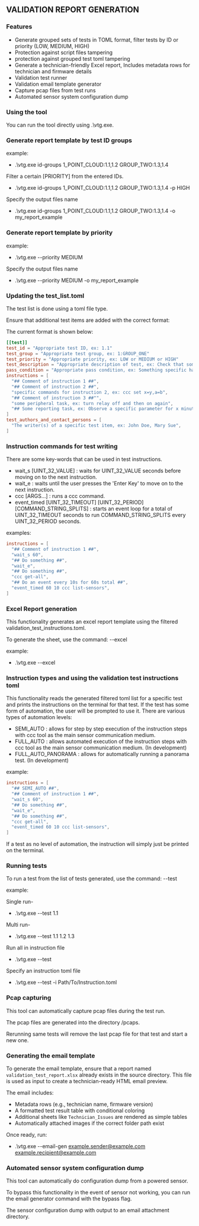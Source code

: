 ## VALIDATION REPORT GENERATION

### Features
- Generate grouped sets of tests in TOML format, filter tests by ID or priority (LOW, MEDIUM, HIGH)
- Protection against script files tampering
- protection against grouped test toml tampering
- Generate a technician-friendly Excel report, Includes metadata rows for technician and firmware details
- Validation test runner
- Validation email template generator
- Capture pcap files from test runs
- Automated sensor system configuration dump

### Using the tool
You can run the tool directly using .\vtg.exe.

### Generate report template by test ID groups

example:
- .\vtg.exe id-groups 1_POINT_CLOUD:1.1,1.2 GROUP_TWO:1.3,1.4

Filter a certain [PRIORITY] from the entered IDs.
- .\vtg.exe id-groups 1_POINT_CLOUD:1.1,1.2 GROUP_TWO:1.3,1.4 -p HIGH

Specify the output files name
- .\vtg.exe id-groups 1_POINT_CLOUD:1.1,1.2 GROUP_TWO:1.3,1.4 -o my_report_example

###  Generate report template by priority

example:
- .\vtg.exe --priority MEDIUM

Specify the output files name
- .\vtg.exe --priority MEDIUM -o my_report_example

### Updating the test_list.toml
The test list is done using a toml file type.

Ensure that additional test items are added with the correct format:

The current format is shown below:

``` toml
[[test]]
test_id = "Appropriate test ID, ex: 1.1"
test_group = "Appropriate test group, ex: 1:GROUP_ONE"
test_priority = "Appropriate priority, ex: LOW or MEDIUM or HIGH"
test_description = "Appropriate description of test, ex: Check that something specific happens when something is done"
pass_condition = "Appropriate pass condition, ex: Something specific happens or does not happen"
instructions = [
  "## Comment of instruction 1 ##",
  "## Comment of instruction 2 ##",
  "specific commands for instruction 2, ex: ccc set x=y,a=b",
  "## Comment of instruction 3 ##"",
  "some peripheral task, ex: turn relay off and then on again",
  "## Some reporting task, ex: Observe a specific parameter for x minutes ##"
]
test_authors_and_contact_persons = [
  "The writer(s) of a specific test item, ex: John Doe, Mary Sue",
]
```

### Instruction commands for test writing
There are some key-words that can be used in test instructions.

- wait_s [UINT_32_VALUE] : waits for UINT_32_VALUE seconds before moving on to
the next instruction.
- wait_e : waits until the user presses the 'Enter Key' to move on to the next
instruction.
- ccc [ARGS...] : runs a ccc command.
- event_timed [UINT_32_TIMEOUT] [UINT_32_PERIOD] [COMMAND_STRING_SPLITS] :
starts an event loop for a total of UINT_32_TIMEOUT seconds to run
COMMAND_STRING_SPLITS every UINT_32_PERIOD seconds.

examples:

``` toml
instructions = [
  "## Comment of instruction 1 ##",
  "wait_s 60",
  "## Do something ##",
  "wait_e",
  "## Do something ##",
  "ccc get-all",
  "## Do an event every 10s for 60s total ##",
  "event_timed 60 10 ccc list-sensors",
]
```

### Excel Report generation

This functionality generates an excel report template using the filtered
validation_test_instructions.toml.

To generate the sheet, use the command: --excel

example:

- .\vtg.exe --excel

### Instruction types and using the validation test instructions toml

This functionality reads the generated filtered toml list for a specific test 
and prints the instructions on the terminal for that test. If the test has some
form of automation, the user will be prompted to use it. There are various
types of automation levels:

- SEMI_AUTO : allows for step by step execution of the instruction steps
with ccc tool as the main sensor communication medium.
- FULL_AUTO : allows automated execution of the instruction steps with
ccc tool as the main sensor communication medium. (In development)
- FULL_AUTO_PANORAMA : allows for automatically running a panorama test.
 (In development)

example:

``` toml
instructions = [
  "## SEMI_AUTO ##",
  "## Comment of instruction 1 ##",
  "wait_s 60",
  "## Do something ##",
  "wait_e",
  "## Do something ##",
  "ccc get-all",
  "event_timed 60 10 ccc list-sensors",
]
```

If a test as no level of automation, the instruction will simply just be printed
on the terminal.

### Running tests

To run a test from the list of tests generated, use the command: --test

example:

Single run-
- .\vtg.exe --test 1.1

Multi run-
- .\vtg.exe --test 1.1 1.2 1.3

Run all in instruction file
- .\vtg.exe --test

Specify an instruction toml file
- .\vtg.exe --test -i Path/To/Instruction.toml

### Pcap capturing

This tool can automatically capture pcap files during the test run.

The pcap files are generated into the directory /pcaps.

Rerunning same tests will remove the last pcap file for that test and start a new one.


### Generating the email template

To generate the email template, ensure that a report named `validation_test_report.xlsx` already exists in the source directory. This file is used as input to create a technician-ready HTML email preview.

The email includes:
- Metadata rows (e.g., technician name, firmware version)
- A formatted test result table with conditional coloring
- Additional sheets like `Technician_Issues` are rendered as simple tables
- Automatically attached images if the correct folder path exist

Once ready, run:

- .\vtg.exe --email-gen example.sender@example.com example.recipient@example.com


### Automated sensor system configuration dump

This tool can automatically do configuration dump from a powered sensor.

To bypass this functionality in the event of sensor not working, you can run the email
generator command with the bypass flag.

The sensor configuration dump with output to an email attachment directory.
